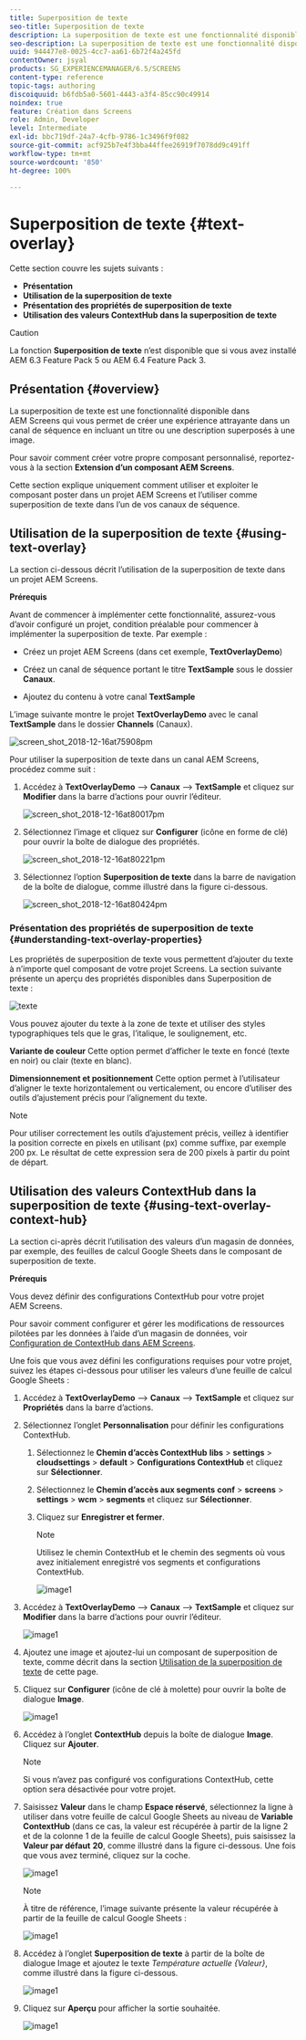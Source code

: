 ```yaml
---
title: Superposition de texte
seo-title: Superposition de texte
description: La superposition de texte est une fonctionnalité disponible dans AEM Screens qui vous permet de créer une expérience attrayante dans un canal de séquence en incluant un titre ou une description superposés à une image. Consultez cette page pour en savoir plus.
seo-description: La superposition de texte est une fonctionnalité disponible dans AEM Screens qui vous permet de créer une expérience attrayante dans un canal de séquence en incluant un titre ou une description superposés à une image. Consultez cette page pour en savoir plus.
uuid: 944477e8-0025-4cc7-aa61-6b72f4a245fd
contentOwner: jsyal
products: SG_EXPERIENCEMANAGER/6.5/SCREENS
content-type: reference
topic-tags: authoring
discoiquuid: b6fdb5a0-5601-4443-a3f4-85cc90c49914
noindex: true
feature: Création dans Screens
role: Admin, Developer
level: Intermediate
exl-id: bbc719df-24a7-4cfb-9786-1c3496f9f082
source-git-commit: acf925b7e4f3bba44ffee26919f7078dd9c491ff
workflow-type: tm+mt
source-wordcount: '850'
ht-degree: 100%

---
```


# Superposition de texte {#text-overlay}

Cette section couvre les sujets suivants :

* **Présentation**
* **Utilisation de la superposition de texte**
* **Présentation des propriétés de superposition de texte**
* **Utilisation des valeurs ContextHub dans la superposition de texte**

>[!CAUTION]
>
>La fonction **Superposition de texte** n’est disponible que si vous avez installé AEM 6.3 Feature Pack 5 ou AEM 6.4 Feature Pack 3.

## Présentation {#overview}

La superposition de texte est une fonctionnalité disponible dans AEM Screens qui vous permet de créer une expérience attrayante dans un canal de séquence en incluant un titre ou une description superposés à une image.

Pour savoir comment créer votre propre composant personnalisé, reportez-vous à la section **Extension d’un composant AEM Screens**.

Cette section explique uniquement comment utiliser et exploiter le composant poster dans un projet AEM Screens et l’utiliser comme superposition de texte dans l’un de vos canaux de séquence.

## Utilisation de la superposition de texte {#using-text-overlay}

La section ci-dessous décrit l’utilisation de la superposition de texte dans un projet AEM Screens.

**Prérequis**

Avant de commencer à implémenter cette fonctionnalité, assurez-vous d’avoir configuré un projet, condition préalable pour commencer à implémenter la superposition de texte. Par exemple :

* Créez un projet AEM Screens (dans cet exemple, **TextOverlayDemo**)

* Créez un canal de séquence portant le titre **TextSample** sous le dossier **Canaux**.

* Ajoutez du contenu à votre canal **TextSample**

L’image suivante montre le projet **TextOverlayDemo** avec le canal **TextSample** dans le dossier **Channels** (Canaux).

![screen_shot_2018-12-16at75908pm](assets/screen_shot_2018-12-16at75908pm.png)

Pour utiliser la superposition de texte dans un canal AEM Screens, procédez comme suit :

1. Accédez à **TextOverlayDemo** --> **Canaux** --> **TextSample** et cliquez sur **Modifier** dans la barre d’actions pour ouvrir l’éditeur.

   ![screen_shot_2018-12-16at80017pm](assets/screen_shot_2018-12-16at80017pm.png)

1. Sélectionnez l’image et cliquez sur **Configurer** (icône en forme de clé) pour ouvrir la boîte de dialogue des propriétés.

   ![screen_shot_2018-12-16at80221pm](assets/screen_shot_2018-12-16at80221pm.png)

1. Sélectionnez l’option **Superposition de texte** dans la barre de navigation de la boîte de dialogue, comme illustré dans la figure ci-dessous.

   ![screen_shot_2018-12-16at80424pm](assets/screen_shot_2018-12-16at80424pm.png)

### Présentation des propriétés de superposition de texte {#understanding-text-overlay-properties}

Les propriétés de superposition de texte vous permettent d’ajouter du texte à n’importe quel composant de votre projet Screens. La section suivante présente un aperçu des propriétés disponibles dans Superposition de texte :

![texte](assets/text.gif)

Vous pouvez ajouter du texte à la zone de texte et utiliser des styles typographiques tels que le gras, l’italique, le soulignement, etc.

**Variante de couleur** Cette option permet d’afficher le texte en foncé (texte en noir) ou clair (texte en blanc).

**Dimensionnement et positionnement** Cette option permet à l’utilisateur d’aligner le texte horizontalement ou verticalement, ou encore d’utiliser des outils d’ajustement précis pour l’alignement du texte.

>[!NOTE]
>
>Pour utiliser correctement les outils d’ajustement précis, veillez à identifier la position correcte en pixels en utilisant (px) comme suffixe, par exemple 200 px. Le résultat de cette expression sera de 200 pixels à partir du point de départ.

## Utilisation des valeurs ContextHub dans la superposition de texte {#using-text-overlay-context-hub}

La section ci-après décrit l’utilisation des valeurs d’un magasin de données, par exemple, des feuilles de calcul Google Sheets dans le composant de superposition de texte.

**Prérequis**

Vous devez définir des configurations ContextHub pour votre projet AEM Screens.

Pour savoir comment configurer et gérer les modifications de ressources pilotées par les données à l’aide d’un magasin de données, voir [Configuration de ContextHub dans AEM Screens](https://docs.adobe.com/content/help/fr-FR/experience-manager-screens/user-guide/developing/configuring-context-hub.html).

Une fois que vous avez défini les configurations requises pour votre projet, suivez les étapes ci-dessous pour utiliser les valeurs d’une feuille de calcul Google Sheets :

1. Accédez à **TextOverlayDemo** --> **Canaux** --> **TextSample** et cliquez sur **Propriétés** dans la barre d’actions.

1. Sélectionnez l’onglet **Personnalisation** pour définir les configurations ContextHub.

   1. Sélectionnez le **Chemin d’accès ContextHub** **libs** > **settings** > **cloudsettings** > **default** > **Configurations ContextHub** et cliquez sur **Sélectionner**.

   1. Sélectionnez le **Chemin d’accès aux segments** **conf** > **screens** > **settings** > **wcm** > **segments** et cliquez sur **Sélectionner**.

   1. Cliquez sur **Enregistrer et fermer**.

      >[!NOTE]
      >
      >Utilisez le chemin ContextHub et le chemin des segments où vous avez initialement enregistré vos segments et configurations ContextHub.

      ![image1](/help/user-guide/assets/text-overlay/text-overlay8.png)

1. Accédez à **TextOverlayDemo** --> **Canaux** --> **TextSample** et cliquez sur **Modifier** dans la barre d’actions pour ouvrir l’éditeur.

   ![image1](/help/user-guide/assets/text-overlay/text-overlay1.png)

1. Ajoutez une image et ajoutez-lui un composant de superposition de texte, comme décrit dans la section [Utilisation de la superposition de texte](/help/user-guide/text-overlay.md#using-text-overlay) de cette page.

1. Cliquez sur **Configurer** (icône de clé à molette) pour ouvrir la boîte de dialogue **Image**.

   ![image1](/help/user-guide/assets/text-overlay/text-overlay4.png)

1. Accédez à l’onglet **ContextHub** depuis la boîte de dialogue **Image**. Cliquez sur **Ajouter**.

   >[!NOTE]
   >Si vous n’avez pas configuré vos configurations ContextHub, cette option sera désactivée pour votre projet.

1. Saisissez **Valeur** dans le champ **Espace réservé**, sélectionnez la ligne à utiliser dans votre feuille de calcul Google Sheets au niveau de **Variable ContextHub** (dans ce cas, la valeur est récupérée à partir de la ligne 2 et de la colonne 1 de la feuille de calcul Google Sheets), puis saisissez la **Valeur par défaut** **20**, comme illustré dans la figure ci-dessous. Une fois que vous avez terminé, cliquez sur la coche.

   ![image1](/help/user-guide/assets/text-overlay/text-overlay5.png)

   >[!NOTE]
   >À titre de référence, l’image suivante présente la valeur récupérée à partir de la feuille de calcul Google Sheets :

   ![image1](/help/user-guide/assets/text-overlay/text-overlay6.png)

1. Accédez à l’onglet **Superposition de texte** à partir de la boîte de dialogue Image et ajoutez le texte *Température actuelle {Valeur}*, comme illustré dans la figure ci-dessous.

   ![image1](/help/user-guide/assets/text-overlay/text-overlay7.png)

1. Cliquez sur **Aperçu** pour afficher la sortie souhaitée.

   ![image1](/help/user-guide/assets/text-overlay/text-overlay10.png)
